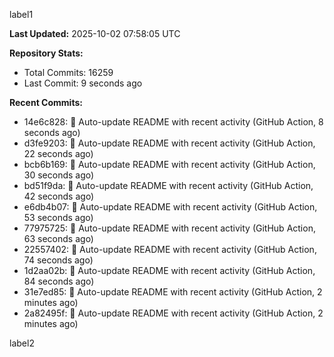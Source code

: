 
label1 
<!-- ACTIVITY_START -->
**Last Updated:** 2025-10-02 07:58:05 UTC

**Repository Stats:**
- Total Commits: 16259
- Last Commit: 9 seconds ago

**Recent Commits:**
- 14e6c828: 🤖 Auto-update README with recent activity (GitHub Action, 8 seconds ago)
- d3fe9203: 🤖 Auto-update README with recent activity (GitHub Action, 22 seconds ago)
- bcb6b169: 🤖 Auto-update README with recent activity (GitHub Action, 30 seconds ago)
- bd51f9da: 🤖 Auto-update README with recent activity (GitHub Action, 42 seconds ago)
- e6db4b07: 🤖 Auto-update README with recent activity (GitHub Action, 53 seconds ago)
- 77975725: 🤖 Auto-update README with recent activity (GitHub Action, 63 seconds ago)
- 22557402: 🤖 Auto-update README with recent activity (GitHub Action, 74 seconds ago)
- 1d2aa02b: 🤖 Auto-update README with recent activity (GitHub Action, 84 seconds ago)
- 31e7ed85: 🤖 Auto-update README with recent activity (GitHub Action, 2 minutes ago)
- 2a82495f: 🤖 Auto-update README with recent activity (GitHub Action, 2 minutes ago)
<!-- ACTIVITY_END -->

label2
